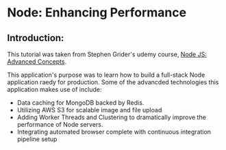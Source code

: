 # Node: Enhancing Performance

## Introduction:

This tutorial was taken from Stephen Grider's udemy course, [Node JS: Advanced Concepts](https://www.udemy.com/advanced-node-for-developers/).

This application's purpose was to learn how to build a full-stack Node application raedy for production. Some of the advancded technologies this application makes use of include:

* Data caching for MongoDB backed by Redis.
* Utilizing AWS S3 for scalable image and file upload
* Adding Worker Threads and Clustering to dramatically improve the performance of Node servers.
* Integrating automated browser complete with continuous integration pipeline setup
